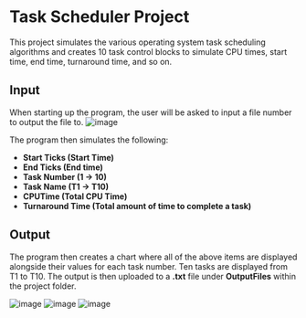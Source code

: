 # Task Scheduler Project

This project simulates the various operating system task scheduling algorithms and creates 10 task control blocks to simulate CPU times, start time, end time, turnaround time, 
and so on.

## Input
When starting up the program, the user will be asked to input a file number to output the file to.
![image](https://user-images.githubusercontent.com/38773062/156803179-aa9ca1a2-c886-4694-92f1-8402e0629d3f.png)

The program then simulates the following:
  - **Start Ticks (Start Time)**
  - **End Ticks (End time)**
  - **Task Number (1 -> 10)**
  - **Task Name (T1 -> T10)**
  - **CPUTime (Total CPU Time)**
  - **Turnaround Time (Total amount of time to complete a task)**

## Output
The program then creates a chart where all of the above items are displayed alongside their values for each task number. Ten tasks are displayed from T1 to T10. The output is
then uploaded to a **.txt** file under **OutputFiles** within the project folder.

 ![image](https://user-images.githubusercontent.com/38773062/156804600-f8fd8928-ebdf-4e27-a127-8b29492e4e26.png)
 ![image](https://user-images.githubusercontent.com/38773062/156804717-10a34554-cd13-4c5b-8c76-0dd6d45a1127.png)
 ![image](https://user-images.githubusercontent.com/38773062/156804761-93abd713-3950-4cb4-84f9-4943d775cc5c.png)



